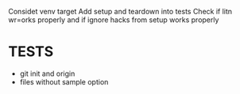 Considet venv target
Add setup and teardown into tests
Check if litn wr=orks properly and if ignore hacks from setup works properly

# TESTS
- git init and origin
- files without sample option
